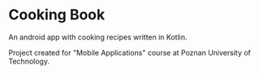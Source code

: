 # Cooking Book

An android app with cooking recipes written in Kotlin.

Project created for "Mobile Applications" course at Poznan University of Technology.